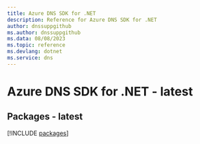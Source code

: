 ```yaml
---
title: Azure DNS SDK for .NET
description: Reference for Azure DNS SDK for .NET
author: dnssuppgithub
ms.author: dnssuppgithub
ms.data: 08/08/2023
ms.topic: reference
ms.devlang: dotnet
ms.service: dns
---
```

# Azure DNS SDK for .NET - latest
## Packages - latest
[!INCLUDE [packages](dns-index.md)]